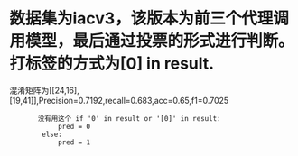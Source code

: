 # 数据集为iacv3，该版本为前三个代理调用模型，最后通过投票的形式进行判断。打标签的方式为[0] in result.
混淆矩阵为[[24,16],[19,41]],Precision=0.7192,recall=0.683,acc=0.65,f1=0.7025

           没有用这个 if '0' in result or '[0]' in result:
                pred = 0
            else:
                pred = 1
